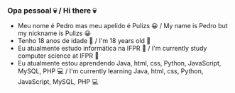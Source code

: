 ### Opa pessoal 💀 / Hi there 💀

- Meu nome é Pedro mas meu apelido é Pulizs 😀 / My name is Pedro but my nickname is Pulizs 😀
- Tenho 18 anos de idade 👾 / I'm 18 years old 👾
- Eu atualmente estudo informática na IFPR 📖 / I'm currently study computer science at IFPR 📖
- Eu atualmente estou aprendendo Java, html, css, Python, JavaScript, MySQL, PHP 💻 / I'm currently learning Java, html, css, Python, JavaScript, MySQL, PHP 💻

